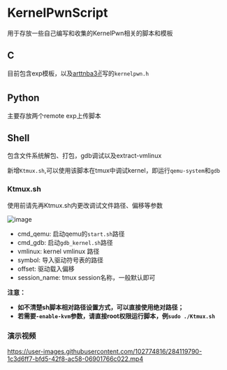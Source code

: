 # KernelPwnScript

用于存放一些自己编写和收集的KernelPwn相关的脚本和模板

## C
目前包含exp模板，以及[arttnba3✌](https://arttnba3.cn/2021/03/03/PWN-0X00-LINUX-KERNEL-PWN-PART-I/#%E7%AC%94%E8%80%85%E8%87%AA%E7%94%A8%E6%A8%A1%E6%9D%BF)写的`kernelpwn.h`

## Python

主要存放两个remote exp上传脚本

## Shell

包含文件系统解包、打包，gdb调试以及extract-vmlinux

新增`Ktmux.sh`,可以使用该脚本在tmux中调试kernel，即运行`qemu-system`和`gdb`

### Ktmux.sh

使用前请先再Ktmux.sh内更改调试文件路径、偏移等参数

![image](https://github.com/Loora1N/KernelPwnScript/assets/102774816/d63928ab-f05e-417e-b906-bc38b2a3b066)

- cmd_qemu: 启动qemu的`start.sh`路径
- cmd_gdb: 启动`gdb_kernel.sh`路径
- vmlinux: kernel vmlinux 路径
- symbol: 导入驱动符号表的路径
- offset: 驱动载入偏移
- session_name: tmux session名称，一般默认即可

**注意：**
- **如不清楚sh脚本相对路径设置方式，可以直接使用绝对路径；**
- **若需要`-enable-kvm`参数，请直接root权限运行脚本，例`sudo ./Ktmux.sh`**

### 演示视频
https://user-images.githubusercontent.com/102774816/284119790-1c3d6ff7-bfd5-42f8-ac58-06901766c022.mp4

